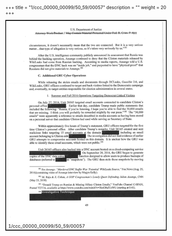 +++
title = "1/ccc_00000_00099/50_59/00057"
description = ""
weight = 20
+++

<table style="border:2px solid black;max-width:800px;max-height:800px;" 
><tr><td>
<img class="center-fit-jpg"
src="/jpg_/jpg_mueller_report_searchable_057.jpg">
1/ccc_00000_00099/50_59/00057
</img></td></tr></table>
